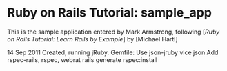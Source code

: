 # Ruby on Rails Tutorial: sample_app

This is the sample application entered by Mark Armstrong, following 
[*Ruby on Rails Tutorial: Learn Rails by Example*] by [Michael Hartl]


14 Sep 2011
  Created, running jRuby.
  Gemfile:
  	Use json-jruby vice json
	Add rspec-rails, rspec, webrat
  rails generate rspec:install


